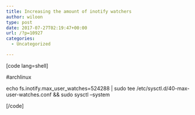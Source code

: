 ```yaml
---
title: Increasing the amount of inotify watchers
author: wiloon
type: post
date: 2017-07-27T02:19:47+00:00
url: /?p=10927
categories:
  - Uncategorized

---
```

[code lang=shell]
  
#archlinux
  
echo fs.inotify.max\_user\_watches=524288 | sudo tee /etc/sysctl.d/40-max-user-watches.conf && sudo sysctl &#8211;system

[/code]